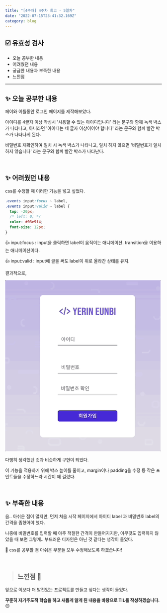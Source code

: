 ```yaml
---
title: "[4주차] 4주차 회고 - 5일차"
date: "2022-07-15T23:41:32.169Z"
category: blog
---
```


## ☑️ 유효성 검사

* 오늘 공부한 내용
* 어려웠던 내용
* 궁금한 내용과 부족한 내용 
* 느낀점
***

## ✨  오늘 공부한 내용

페어와 이틀동안 로그인 페이지를 제작해보았다.

아이디를 4글자 이상 작성시 '사용할 수 있는 아이디입니다' 라는 문구와 함께 녹색 박스가 나타나고, 아니라면 '아이디는 네 글자 이상이어야 합니다' 라는 문구와 함께 빨간 박스가 나타나게 된다.

비밀번호 재확인하여 일치 시 녹색 박스가 나타나고, 일치 하지 않으면 '비밀번호가 일치하지 않습니다' 라는 문구와 함께 빨간 박스가 나타난다.

<br>

## ✨  어려웠던 내용

css를 수정할 때 이러한 기능을 넣고 싶었다. 

```css
.events input:focus ~ label,
.events input:valid ~ label {
  top: -20px;
  /* left: 0; */
  color: #03e9f4;
  font-size: 12px;
}
```

👍 input:focus : input을 클릭하면 label이 움직이는 애니메이션.
transition을 이용하는 애니메이션이다.

👍 input:valid : input에 글을 써도 label이 위로 올라간 상태를 유지.

결과적으로,

![Chinese Salty Egg](./valida.gif)

다행히 생각했던 것과  비슷하게 구현이 되었다.

이 기능을 적용하기 위해 박스 높이를 줄이고, margin이나 padding을 수정 등 작은 포인트들을 수정하느라 시간이 꽤 걸렸다.

<br>

## ✨  부족한 내용

음.. 아쉬운 점이 많지만, 먼저 처음 시작 페이지에서 아이디 label 과 비밀번호 label의 간격을 좁혔어야 했다.

나중에 비밀번호를 입력할 때 아주 적절한 간격이 만들어지지만, 아무것도 입력하지 않았을 때 보면 그렇게.. 부드러운 디자인은 아닌 것 같다는 생각이 들었다.

💜 css를 공부할 겸 아쉬운 부분들 모두 수정해보도록 하겠습니다!

<br>

> ## 느낀점 👀

앞으로 이보다 더 발전있는 프로젝트를 만들고 싶다는 생각이 들었다.

**꾸준히 자기주도적 학습을 하고 새롭게 알게 된 내용을 바탕으로 TIL를 작성하겠습니다.** 😊